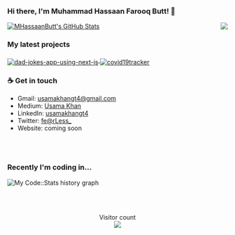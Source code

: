 ### Hi there, I'm Muhammad Hassaan Farooq Butt! 👋

<img align="right" src="https://github.com/rajput2107/rajput2107/blob/master/Assets/Developer.gif"/>
<a href="https://github.com/MHassaanButt">
  <img src="https://github-readme-stats-sand-kappa.vercel.app/api?username=MHassaanButt&show_icons=true&count_private=true&include_all_commits=true" alt="MHassaanButt's GitHub Stats" />
</a>

### My latest projects

<a href="https://github.com/usamakhangt4/dad-jokes-app-using-next-js">
  <img align="middle" src="https://github-readme-stats-sand-kappa.vercel.app/api/pin/?username=usamakhangt4&repo=dad-jokes-app-using-next-js" alt="dad-jokes-app-using-next-js" />
</a>

<a href="https://github.com/usamakhangt4/covid19tracker">
  <img align="middle" src="https://github-readme-stats-sand-kappa.vercel.app/api/pin/?username=usamakhangt4&repo=covid19tracker" alt="covid19tracker" />
</a>

### ☕ Get in touch
- Gmail: <a href = "#">usamakhangt4@gmail.com</a>
- Medium: <a href = "https://medium.com/@usamakhangt4">Usama Khan</a>
- LinkedIn: <a href = "https://www.linkedin.com/in/usamakhangt4/">usamakhangt4</a>
- Twitter: <a href = "https://twitter.com/SugarDaddyyy_69">fe@rLess_</a>
- Website: coming soon

<br>
<br>

### Recently I'm coding in...

![My Code::Stats history graph](https://codestats-readme.wegfan.cn/history-graph/usamakhangt4?history_days=30)

<br>
<br>

<p align="center">
  Visitor count<br>
  <img src="https://profile-counter.glitch.me/usamakhangt4/count.svg" />
</p>
